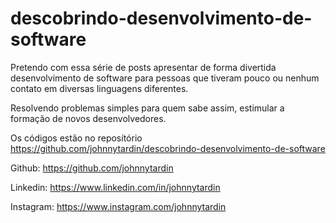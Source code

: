 # descobrindo-desenvolvimento-de-software
Pretendo com essa série de posts apresentar de forma divertida desenvolvimento de software para pessoas que tiveram pouco ou nenhum contato em diversas linguagens diferentes. 

Resolvendo problemas simples para quem sabe assim, estimular a formação de novos desenvolvedores.

Os códigos estão no reposítório https://github.com/johnnytardin/descobrindo-desenvolvimento-de-software


Github: https://github.com/johnnytardin

Linkedin: https://www.linkedin.com/in/johnnytardin

Instagram: https://www.instagram.com/johnnytardin